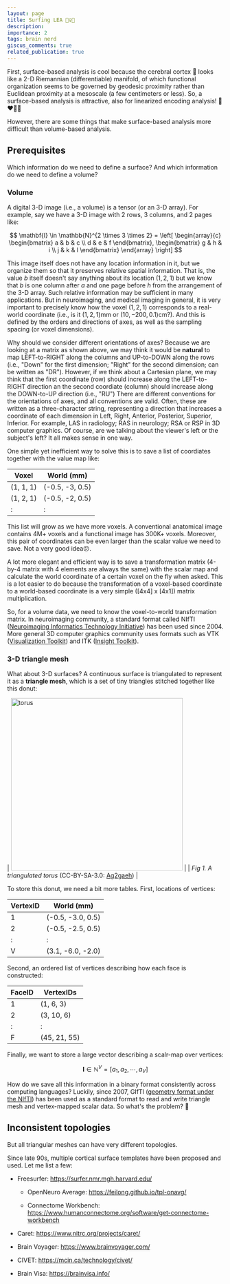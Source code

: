 ```yaml
---
layout: page
title: Surfing LEA 🏄‍♀️👧
description: 
importance: 2
tags: brain nerd
giscus_comments: true
related_publication: true
---
```


First, surface-based analysis is cool because the cerebral cortex 🧠 looks like a 2-D Riemannian (differentiable) manifold, of which functional organization seems to be governed by geodesic proximity rather than Euclidean proximity at a mesoscale (a few centimeters or less). 
So, a surface-based analysis is attractive, also for linearized encoding analysis! 👧❤️🏄‍♀️

However, there are some things that make surface-based analysis more difficult than volume-based analysis.

## Prerequisites
Which information do we need to define a surface? And which information do we need to define a volume?

### Volume
A digital 3-D image (i.e., a volume) is a tensor (or an 3-D array). 
For example, say we have a 3-D image with 2 rows, 3 columns, and 2 pages like:

$$
\mathbf{I} \in \mathbb{N}^{2 \times 3 \times 2} = 
\left[
\begin{array}{c}
\begin{bmatrix}
a & b & c \\
d & e & f
\end{bmatrix}, 
\begin{bmatrix}
g & h & i \\
j & k & l
\end{bmatrix}
\end{array}
\right]
$$

This image itself does not have any location information in it, but we organize them so that it preserves relative spatial information. 
That is, the value $b$ itself doesn't say anything about its location $(1,2,1)$ but we know that $b$ is one column after $a$ and one page before $h$ from the arrangement of the 3-D array.
Such relative information may be sufficient in many applications.
But in neuroimaging, and medical imaging in general, it is very important to precisely know how the voxel $(1,2,1)$ corresponds to a real-world coordinate (i.e., is it $(1, 2, 1) \mathrm{mm}$ or $(10,-200,0.1) \mathrm{cm}$?). And this is defined by the orders and directions of axes, as well as the sampling spacing (or voxel dimensions). 

Why should we consider different orientations of axes?
Because we are looking at a matrix as shown above, we may think it would be **natural** to map LEFT-to-RIGHT along the columns and UP-to-DOWN along the rows (i.e., "Down" for the first dimension; "Right" for the second dimension; can be written as "DR").
However, if we think about a Cartesian plane, we may think that the first coordinate (row) should increase along the LEFT-to-RIGHT direction an the second coordiate (column) should increase along the DOWN-to-UP direction (i.e., "RU")
There are different conventions for the orientations of axes, and all conventions are valid. 
Often, these are written as a three-character string, representing a direction that increases a coordinate of each dimension in Left, Right, Anterior, Posterior, Superior, Inferior. For example, LAS in radiology; RAS in neurology; RSA or RSP in 3D computer graphics.
Of course, are we talking about the viewer's left or the subject's left? It all makes sense in one way.

One simple yet inefficient way to solve this is to save a list of coordiates together with the value map like:

| Voxel     | World (mm)      |
|-----------|-----------------|
| (1, 1, 1) | (-0.5, -3, 0.5) |
| (1, 2, 1) | (-0.5, -2, 0.5) |
| :         | :               |

This list will grow as we have more voxels. A conventional anatomical image contains 4M+ voxels and a functional image has 300K+ voxels. Moreover, this pair of coordinates can be even larger than the scalar value we need to save. Not a very good idea😕.

A lot more elegant and efficient way is to save a transformation matrix (4-by-4 matrix with 4 elements are always the same) with the scalar map and calculate the world coordinate of a certain voxel on the fly when asked.
This is a lot easier to do because the transformation of a voxel-based coordinate to a world-based coordinate is a very simple ([4x4] x [4x1]) matrix multiplication.

So, for a volume data, we need to know the voxel-to-world transformation matrix. 
In neuroimaging community, a standard format called NIfTI ([Neuroimaging Informatics Technology Initiative](https://nifti.nimh.nih.gov/)) has been used since 2004.
More general 3D computer graphics community uses formats such as VTK ([Visualization Toolkit](https://vtk.org)) and ITK ([Insight Toolkit](https://itk.org)).

### 3-D triangle mesh
What about 3-D surfaces? A continuous surface is triangulated to represent it as a **triangle mesh**, which is a set of tiny triangles stitched together like this donut:

| <img alt="torus" src="https://upload.wikimedia.org/wikipedia/commons/thumb/a/aa/Torus-triang.png/1635px-Torus-triang.png" width="400px" data-zoomable> |
| _Fig 1. A triangulated torus_ (CC-BY-SA-3.0: [Ag2gaeh](https://commons.wikimedia.org/w/index.php?curid=30856793)) |

To store this donut, we need a bit more tables. First, locations of vertices:

| VertexID  | World (mm)        |
|-----------|-------------------|
| 1         | (-0.5, -3.0, 0.5) |
| 2         | (-0.5, -2.5, 0.5) |
| :         | :                 |
| V         | (3.1, -6.0, -2.0) |


Second, an ordered list of vertices describing how each face is constructed:

| FaceID   | VertexIDs    |
|----------|--------------|
| 1        | (1, 6, 3)    |
| 2        | (3, 10, 6)   |
| :        | :            |
| F        | (45, 21, 55) |


Finally, we want to store a large vector describing a scalr-map over vertices:

$$
\mathbf{I} \in \mathbb{N}^{V} = [a_1, a_2, \cdots, a_V ]
$$

How do we save all this information in a binary format consistently across computing languages? Luckily, since 2007, GIfTI ([geometry format under the NIfTI](https://www.nitrc.org/projects/gifti/)) has been used as a standard format to read and write triangle mesh and vertex-mapped scalar data.
So what's the problem? 🤷

## Inconsistent topologies 
But all triangular meshes can have very different topologies.

Since late 90s, multiple cortical surface templates have been proposed and used. Let me list a few:

- Freesurfer: <https://surfer.nmr.mgh.harvard.edu/> 

  - OpenNeuro Average: <https://feilong.github.io/tpl-onavg/>

  - Connectome Workbench: <https://www.humanconnectome.org/software/get-connectome-workbench> 

- Caret: <https://www.nitrc.org/projects/caret/>

- Brain Voyager: <https://www.brainvoyager.com/>

- CIVET: <https://mcin.ca/technology/civet/>

- Brain Visa: <https://brainvisa.info/>



